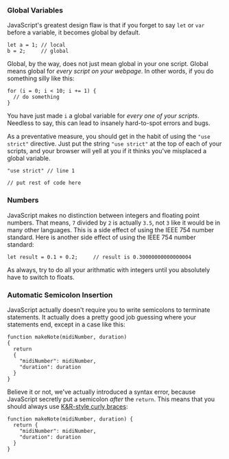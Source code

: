 ### Global Variables

JavaScript's greatest design flaw is that if you forget to say `let` or `var`
before a variable, it becomes global by default.

    let a = 1; // local
    b = 2;     // global

Global, by the way, does not just mean global in your one script.  Global means
global for *every script on your webpage*.  In other words, if you do something
silly like this:

    for (i = 0; i < 10; i += 1) {
      // do something
    }

You have just made `i` a global variable for *every one of your scripts*.
Needless to say, this can lead to insanely hard-to-spot errors and bugs.

As a preventative measure, you should get in the habit of using the `"use
strict"` directive.  Just put the string `"use strict"` at the top of each of
your scripts, and your browser will yell at you if it thinks you've misplaced a
global variable.

    "use strict" // line 1

    // put rest of code here


### Numbers

JavaScript makes no distinction between integers and floating point numbers.
That means, `7` divided by `2` is actually `3.5`, not `3` like it would be in
many other languages.  This is a side effect of using the IEEE 754 number
standard.  Here is another side effect of using the IEEE 754 number standard:

    let result = 0.1 + 0.2;     // result is 0.30000000000000004

As always, try to do all your arithmatic with integers until you absolutely
have to switch to floats.


### Automatic Semicolon Insertion

JavaScript actually doesn't require you to write semicolons to terminate
statements.  It actually does a pretty good job guessing where your statements
end, except in a case like this:

    function makeNote(midiNumber, duration)
    {
      return
      {
        "midiNumber": midiNumber,
        "duration": duration
      }
    }

Believe it or not, we've actually introduced a syntax error, because JavaScript
secretly put a semicolon *after* the `return`.  This means that you should
always use [K&R-style curly
braces](https://en.wikipedia.org/wiki/Indentation_style#K&R):

    function makeNote(midiNumber, duration) {
      return {
        "midiNumber": midiNumber,
        "duration": duration
      }
    }
